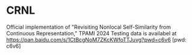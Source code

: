 # CRNL
Official implementation of "Revisiting Nonlocal Self-Similarity from Continuous Representation," TPAMI 2024
Testing data is availabel at https://pan.baidu.com/s/1CtBcgNoM7ZKcKWfoTTJuvg?pwd=c6v6 [pwd: c6v6]
